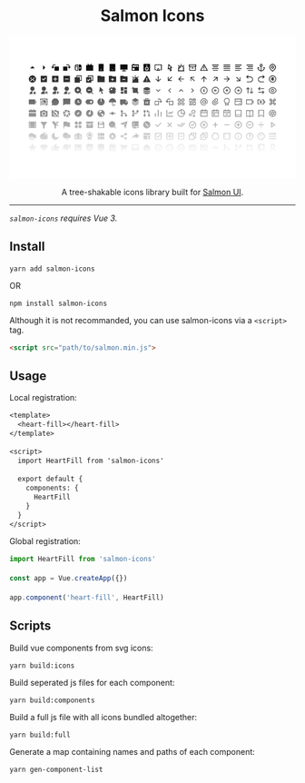 <h1 align="center">Salmon Icons</h1>
<p align="center">
  <img align="center" src="https://raw.githubusercontent.com/Owen-Tsai/salmon-icons/master/src/assets/salmon-icons-cover.png">
  <p align="center" color="gray">A tree-shakable icons library built for <a href="https://github.com/Owen-Tsai/salmon-ui">Salmon UI</a>.</p>
</p>

---

*`salmon-icons` requires Vue 3.*

## Install

```
yarn add salmon-icons
```

OR

```
npm install salmon-icons
```

Although it is not recommanded, you can use salmon-icons via a `<script>` tag.

```html
<script src="path/to/salmon.min.js">
```

## Usage

Local registration:

```vue
<template>
  <heart-fill></heart-fill>
</template>

<script>
  import HeartFill from 'salmon-icons'

  export default {
    components: {
      HeartFill
    }
  }
</script>
```

Global registration:

```js
import HeartFill from 'salmon-icons'

const app = Vue.createApp({})

app.component('heart-fill', HeartFill)
```

## Scripts

Build vue components from svg icons:

```
yarn build:icons
```

Build seperated js files for each component:

```
yarn build:components
```

Build a full js file with all icons bundled altogether:

```
yarn build:full
```

Generate a map containing names and paths of each component:

```
yarn gen-component-list
```
